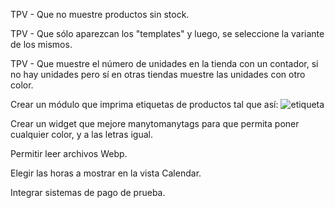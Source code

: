 TPV - Que no muestre productos sin stock.

TPV - Que sólo aparezcan los "templates" y luego, se seleccione la variante de los mismos.

TPV - Que muestre el número de unidades en la tienda con un contador, si no hay unidades pero sí en otras tiendas muestre las unidades con otro color.

Crear un módulo que imprima etiquetas de productos tal que así:
![etiqueta](https://raw.githubusercontent.com/canarydev/SGE/refs/heads/main/static/images/PROY/etiqueta.png)

Crear un widget que mejore manytomanytags para que permita poner cualquier color, y a las letras igual.

Permitir leer archivos Webp.

Elegir las horas a mostrar en la vista Calendar.

Integrar sistemas de pago de prueba.
